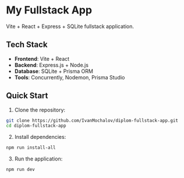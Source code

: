 # My Fullstack App

Vite + React + Express + SQLite fullstack application.

## Tech Stack
- **Frontend**: Vite + React
- **Backend**: Express.js + Node.js
- **Database**: SQLite + Prisma ORM
- **Tools**: Concurrently, Nodemon, Prisma Studio

## Quick Start

1. Clone the repository:
```bash
git clone https://github.com/IvanMochalov/diplom-fullstack-app.git
cd diplom-fullstack-app
```
2. Install dependencies:
```bash
npm run install-all
```

3. Run the application:
```bash
npm run dev
```